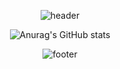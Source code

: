 <div align="center">

![header](https://capsule-render.vercel.app/api?type=Waving&color=0B9CF5&section=header&height=250&text=YOOONEUNJIN!&animation=twinkling&fontSize=50&fontColor=FFFFFF&fontAlignY=40)


![Anurag's GitHub stats](https://github-readme-stats.vercel.app/api?username=YOOONEUNJIN&show_icons=true&theme=holi)


![footer](https://capsule-render.vercel.app/api?type=Waving&color=0B9CF5&section=footer&height=100)
</div>
